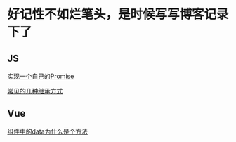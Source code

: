 # 好记性不如烂笔头，是时候写写博客记录下了

## JS
[实现一个自己的Promise](https://github.com/jianguo-h/blog/issues/1)

[常见的几种继承方式](https://github.com/jianguo-h/blog/issues/2)

## Vue
[组件中的data为什么是个方法](https://github.com/jianguo-h/blog/issues/3)
